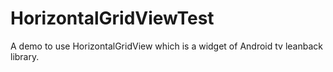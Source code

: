 # HorizontalGridViewTest
A demo to use  HorizontalGridView which is a widget of Android tv leanback library.
